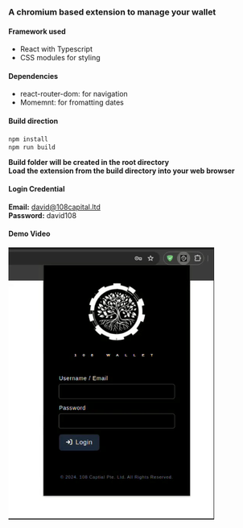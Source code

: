 ### A chromium based extension to manage your wallet

#### Framework used
- React with Typescript
- CSS modules for styling

#### Dependencies
- react-router-dom: for navigation
- Momemnt: for fromatting dates

#### Build direction
```
npm install
npm run build
```

**Build folder will be created in the root directory**
<br/>
**Load the extension from the build directory into your web browser**

#### Login Credential
**Email:** david@108capital.ltd
<br/>
**Password:** david108

#### Demo Video
[![Watch the demo video](thumbnail.png)](demo.mp4)
